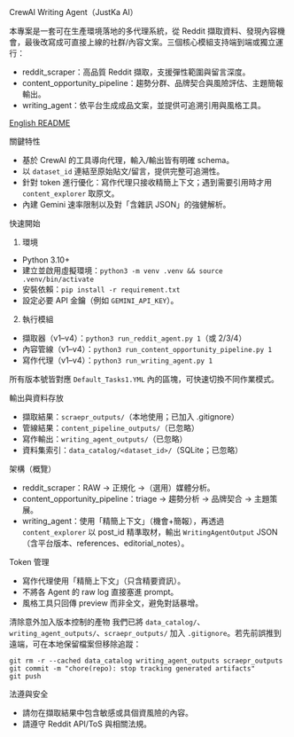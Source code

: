 CrewAI Writing Agent（JustKa AI）

本專案是一套可在生產環境落地的多代理系統，從 Reddit 擷取資料、發現內容機會，最後改寫成可直接上線的社群/內容文案。三個核心模組支持端到端或獨立運行：

- reddit_scraper：高品質 Reddit 擷取，支援彈性範圍與留言深度。
- content_opportunity_pipeline：趨勢分群、品牌契合與風險評估、主題簡報輸出。
- writing_agent：依平台生成成品文案，並提供可追溯引用與風格工具。

[English README](README.md)

關鍵特性
- 基於 CrewAI 的工具導向代理，輸入/輸出皆有明確 schema。
- 以 `dataset_id` 連結至原始貼文/留言，提供完整可追溯性。
- 針對 token 進行優化：寫作代理只接收精簡上下文；遇到需要引用時才用 `content_explorer` 取原文。
- 內建 Gemini 速率限制以及對「含雜訊 JSON」的強健解析。

快速開始
1) 環境
- Python 3.10+
- 建立並啟用虛擬環境：`python3 -m venv .venv && source .venv/bin/activate`
- 安裝依賴：`pip install -r requirement.txt`
- 設定必要 API 金鑰（例如 `GEMINI_API_KEY`）。

2) 執行模組
- 擷取器（v1–v4）：`python3 run_reddit_agent.py 1`（或 2/3/4）
- 內容管線（v1–v4）：`python3 run_content_opportunity_pipeline.py 1`
- 寫作代理（v1–v4）：`python3 run_writing_agent.py 1`

所有版本號皆對應 `Default_Tasks1.YML` 內的區塊，可快速切換不同作業模式。

輸出與資料存放
- 擷取結果：`scraepr_outputs/`（本地使用；已加入 .gitignore）
- 管線結果：`content_pipeline_outputs/`（已忽略）
- 寫作輸出：`writing_agent_outputs/`（已忽略）
- 資料集索引：`data_catalog/<dataset_id>/`（SQLite；已忽略）

架構（概覽）
- reddit_scraper：RAW → 正規化 →（選用）媒體分析。
- content_opportunity_pipeline：triage → 趨勢分析 → 品牌契合 → 主題策展。
- writing_agent：使用「精簡上下文」（機會+簡報），再透過 `content_explorer` 以 post_id 精準取材，輸出 `WritingAgentOutput` JSON（含平台版本、references、editorial_notes）。

Token 管理
- 寫作代理使用「精簡上下文」（只含精要資訊）。
- 不將各 Agent 的 raw log 直接塞進 prompt。
- 風格工具只回傳 preview 而非全文，避免對話暴增。

清除意外加入版本控制的產物
我們已將 `data_catalog/`、`writing_agent_outputs/`、`scraepr_outputs/` 加入 `.gitignore`。若先前誤推到遠端，可在本地保留檔案但移除追蹤：

```
git rm -r --cached data_catalog writing_agent_outputs scraepr_outputs
git commit -m "chore(repo): stop tracking generated artifacts"
git push
```

法遵與安全
- 請勿在擷取結果中包含敏感或具個資風險的內容。
- 請遵守 Reddit API/ToS 與相關法規。

